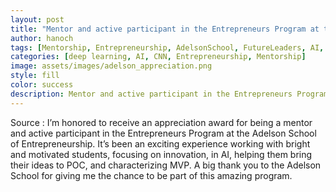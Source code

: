 ```yaml
---
layout: post
title: "Mentor and active participant in the Entrepreneurs Program at the Adelson School of Entrepreneurship" 
author: hanoch
tags: [Mentorship, Entrepreneurship, AdelsonSchool, FutureLeaders, AI, artificialinteligence]
categories: [deep learning, AI, CNN, Entrepreneurship, Mentorship]
image: assets/images/adelson_appreciation.png
style: fill
color: success
description: Mentor and active participant in the Entrepreneurs Program
---
```

Source :
I’m honored to receive an appreciation award for being a mentor and active participant in the Entrepreneurs Program at the Adelson School of Entrepreneurship.
It’s been an exciting experience working with bright and motivated students, focusing on innovation, in AI, helping them bring their ideas to POC, and characterizing MVP. 
A big thank you to the Adelson School for giving me the chance to be part of this amazing program. 


